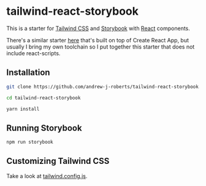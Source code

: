 # tailwind-react-storybook

This is a starter for [Tailwind CSS](https://tailwindcss.com/) and [Storybook](https://storybook.js.org/) with [React](https://reactjs.org/) components.

There's a similar starter [here](https://github.com/audunru/tailwind-storybook) that's built on top of Create React App, but usually I bring my own toolchain so I put together this starter that does not include react-scripts.

## Installation

```bash
git clone https://github.com/andrew-j-roberts/tailwind-react-storybook.git

cd tailwind-react-storybook

yarn install
```

## Running Storybook

```bash
npm run storybook
```

## Customizing Tailwind CSS

Take a look at [tailwind.config.js](tailwind.config.js).
